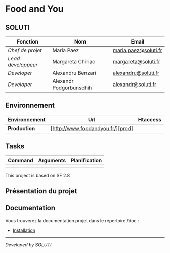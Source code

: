 Food and You
=========================================

## SOLUTI

| Fonction                  | Nom                     | Email                                 |
| ------------------------- | ----------------------- | ------------------------------------- |
| *Chef de projet*          | Maria Paez              | maria.paez@soluti.fr                  |
| *Lead développeur*        | Margareta Chiriac       | margareta@soluti.fr                   |
| *Developer*               | Alexandru Benzari       | alexandru@soluti.fr                   |
| *Developer*               | Alexandr Podgorbunschih | alexandr@soluti.fr                    |

## Environnement

| Environnement             | Url                                                                       | Htaccess
| --------------------------|-------------------------------------------------------------------------- | ------------     |
| **Production**            | [http://www.foodandyou.fr/][prod]                                         |                       |

## Tasks

| Command                                           | Arguments                                                | Planification             |
|---------------------------------------------------|----------------------------------------------------------|---------------------------|
|                                                   |                                                          |                           |



This project is based on SF 2.8

## Présentation du projet

## Documentation ##

Vous trouverez la documentation projet dans le répertoire /doc :

- [Installation](doc/001-installation.md)

---





*Developed by SOLUTI*
